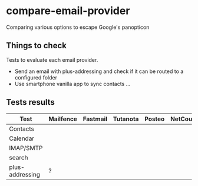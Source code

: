 # compare-email-provider
Comparing various options to escape Google's panopticon

## Things to check
Tests to evaluate each email provider.
- Send an email with plus-addressing and check if it can be routed to a configured folder
- Use smartphone vanilla app to sync contacts
...

## Tests results

| Test            | Mailfence | Fastmail | Tutanota | Posteo | NetCourrier | ProtonMail | Mailden |
| ---             | ---       | ---      | ---      | ---    | ---         | ---        | ---     |
| Contacts        |
| Calendar        |
| IMAP/SMTP       |
| search          |
| plus-addressing | ? |
